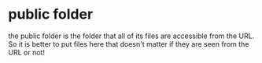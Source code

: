 # public folder

the public folder is the folder that all of its files are accessible from the URL. So it is better to put files here
that doesn't matter if they are seen from the URL or not!